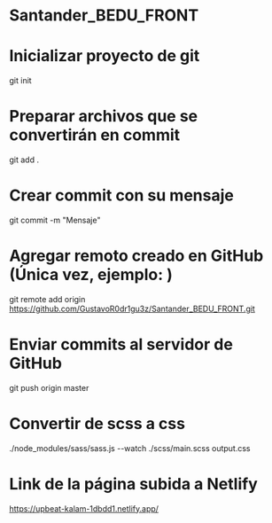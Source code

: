 # Santander_BEDU_FRONT

# Inicializar proyecto de git
git init

# Preparar archivos que se convertirán en commit
git add .

# Crear commit con su mensaje
git commit -m "Mensaje"

# Agregar remoto creado en GitHub (Única vez, ejemplo: )
git remote add origin https://github.com/GustavoR0dr1gu3z/Santander_BEDU_FRONT.git

# Enviar commits al servidor de GitHub
git push origin master


# Convertir de scss a css
./node_modules/sass/sass.js --watch ./scss/main.scss output.css 


# Link de la página subida a Netlify
https://upbeat-kalam-1dbdd1.netlify.app/
